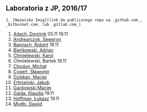 ## Laboratoria z JP, 2016/17

```
1. [Nazwisko Imię](link do publicznego repo na _github.com_, _bitbucket.com_ lub _gitlab.com_)
```

1. [Adach, Dominik](https://github.com/Dadach/sp2016) 05.11 19.11
1. [Andrearczyk, Seweryn](https://github.com/saw112/Laboratoria)
1. [Bannach, Robert](https://github.com/rByczeq/sp2016) 19.11
1. [Bieńkowski, Adrian](https://github.com/adrianadamb)
1. [Chmielewski, Karol](https://github.com/kchmielewski/jp)
1. Chmielewski, Bartek 19.11
1. [Chodun, Michał](https://github.com/Xava2011)
1. [Cygert, Sławomir](https://github.com/Slawecky/srod_prog)
1. [Dziekan, Maciej](https://github.com/m4sakra/srodowisko_programisty)
1. [Ertmański, Jakub](https://github.com/Ertmanieq/sp2016.)
1. [Gackowski Maciej](https://github.com/mgackowski96/Jezyki-Programowania-)
1. [Gajda, Klaudia](https://github.com/klaudiaga/jez_prog) 19.11
1. [Hoffman, Łukasz](https:/github.com/highkillyou) 19.11
1. [Mydło, Dawid](https://github.com/dmydlo/sp)



<!--
1. Dymura, Łukasz 22.10, 05.11 19.11
1. Galicki, Paweł 22.10, 05.11 19.11
--?
